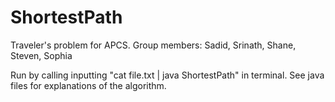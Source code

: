 # ShortestPath
Traveler's problem for APCS. Group members: Sadid, Srinath, Shane, Steven, Sophia

Run by calling inputting "cat file.txt | java ShortestPath" in terminal.
See java files for explanations of the algorithm.
